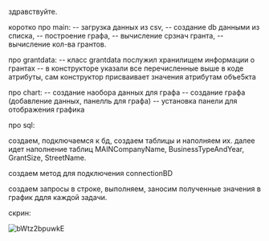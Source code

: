 здравствуйте.

коротко про main: -- загрузка данных из csv, -- создание db данными из списка, -- построение графа, -- вычисление срзнач гранта, -- вычисление кол-ва грантов.

про grantdata: -- класс grantdata послужил хранилищем информации о грантах -- в конструкторе указали все перечисленные выше в коде атрибуты, сам конструктор присваивает значения атрибутам объе5кта

про chart: -- создание наобора данных для графа -- создание графа (добавление данных, панелль для графа) -- установка панели для отображения графика

про sql:

создаем, подключаемся к бд, создаем таблицы и наполняем их. далее идет наполнение таблиц MAINCompanyName, BusinessTypeAndYear, GrantSize, StreetName.

создаем метод для подключения connectionBD

создаем запросы в строке, выполняем, заносим полученные значения в график ддля каждой задачи.

скрин:

![bWtz2bpuwkE](https://github.com/VladKirichenko0/finality/assets/156305350/feb068ca-cd33-4001-8e4d-e8568fcc9130)
